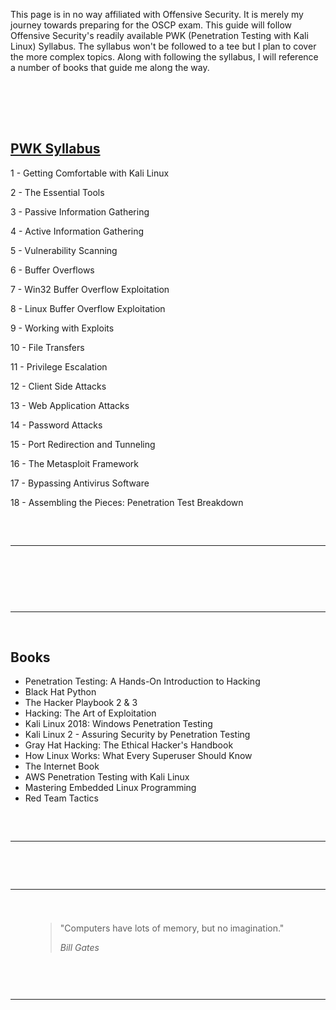 <!-- wp:spacer {"height":16} -->
<div style="height:16px" aria-hidden="true" class="wp-block-spacer"></div>
<!-- /wp:spacer -->

<!-- wp:paragraph -->
<p>This page is in no way affiliated with Offensive Security. It is merely my journey towards preparing for the OSCP exam. This guide will follow Offensive Security's readily available PWK (Penetration Testing with Kali Linux) Syllabus. The syllabus won't be followed to a tee but I plan to cover the more complex topics. Along with following the syllabus, I will reference a number of books that guide me along the way. </p>
<!-- /wp:paragraph -->

<!-- wp:spacer {"height":20,"className":"desktop-only"} -->
<div style="height:20px" aria-hidden="true" class="wp-block-spacer desktop-only"></div>
<!-- /wp:spacer -->

<!-- wp:paragraph -->
<p></p>
<!-- /wp:paragraph -->

<!-- wp:paragraph -->
<p></p>
<!-- /wp:paragraph -->

<!-- wp:paragraph -->
<p></p>
<!-- /wp:paragraph -->

<!-- wp:spacer {"height":16} -->
<div style="height:16px" aria-hidden="true" class="wp-block-spacer"></div>
<!-- /wp:spacer -->

<!-- wp:spacer {"height":16,"className":"desktop-only"} -->
<div style="height:16px" aria-hidden="true" class="wp-block-spacer desktop-only"></div>
<!-- /wp:spacer -->

<!-- wp:heading {"align":"center"} -->
<h2 class="has-text-align-center"><a href="https://www.offensive-security.com/documentation/penetration-testing-with-kali.pdf">PWK Syllabus</a></h2>
<!-- /wp:heading -->

<!-- wp:paragraph -->
<p>1 - Getting Comfortable with Kali Linux</p>
<!-- /wp:paragraph -->

<!-- wp:paragraph -->
<p>2 - The Essential Tools</p>
<!-- /wp:paragraph -->

<!-- wp:paragraph -->
<p>3 - Passive Information Gathering</p>
<!-- /wp:paragraph -->

<!-- wp:paragraph -->
<p>4 - Active Information Gathering</p>
<!-- /wp:paragraph -->

<!-- wp:paragraph -->
<p>5 - Vulnerability Scanning</p>
<!-- /wp:paragraph -->

<!-- wp:paragraph -->
<p>6 - Buffer Overflows</p>
<!-- /wp:paragraph -->

<!-- wp:paragraph -->
<p>7 - Win32 Buffer Overflow Exploitation</p>
<!-- /wp:paragraph -->

<!-- wp:paragraph -->
<p>8 - Linux Buffer Overflow Exploitation</p>
<!-- /wp:paragraph -->

<!-- wp:paragraph -->
<p>9 - Working with Exploits</p>
<!-- /wp:paragraph -->

<!-- wp:paragraph -->
<p>10 - File Transfers</p>
<!-- /wp:paragraph -->

<!-- wp:paragraph -->
<p>11 - Privilege Escalation</p>
<!-- /wp:paragraph -->

<!-- wp:paragraph -->
<p>12 - Client Side Attacks</p>
<!-- /wp:paragraph -->

<!-- wp:paragraph -->
<p>13 - Web Application Attacks</p>
<!-- /wp:paragraph -->

<!-- wp:paragraph -->
<p>14 - Password Attacks</p>
<!-- /wp:paragraph -->

<!-- wp:paragraph -->
<p>15 - Port Redirection and Tunneling</p>
<!-- /wp:paragraph -->

<!-- wp:paragraph -->
<p>16 - The Metasploit Framework</p>
<!-- /wp:paragraph -->

<!-- wp:paragraph -->
<p>17 - Bypassing Antivirus Software</p>
<!-- /wp:paragraph -->

<!-- wp:paragraph -->
<p>18 - Assembling the Pieces: Penetration Test Breakdown</p>
<!-- /wp:paragraph -->

<!-- wp:spacer {"height":16,"className":"desktop-only"} -->
<div style="height:16px" aria-hidden="true" class="wp-block-spacer desktop-only"></div>
<!-- /wp:spacer -->

<!-- wp:spacer {"height":16,"className":"desktop-only"} -->
<div style="height:16px" aria-hidden="true" class="wp-block-spacer desktop-only"></div>
<!-- /wp:spacer -->

<!-- wp:separator {"className":"is-style-wide"} -->
<hr class="wp-block-separator is-style-wide"/>
<!-- /wp:separator -->

<!-- wp:spacer {"height":16,"className":"desktop-only"} -->
<div style="height:16px" aria-hidden="true" class="wp-block-spacer desktop-only"></div>
<!-- /wp:spacer -->

<!-- wp:heading {"align":"center"} -->
<h2 class="has-text-align-center"></h2>
<!-- /wp:heading -->

<!-- wp:spacer {"height":16,"className":"desktop-only"} -->
<div style="height:16px" aria-hidden="true" class="wp-block-spacer desktop-only"></div>
<!-- /wp:spacer -->

<!-- wp:spacer {"height":16,"className":"desktop-only"} -->
<div style="height:16px" aria-hidden="true" class="wp-block-spacer desktop-only"></div>
<!-- /wp:spacer -->

<!-- wp:separator {"className":"is-style-wide"} -->
<hr class="wp-block-separator is-style-wide"/>
<!-- /wp:separator -->

<!-- wp:spacer {"height":16,"className":"desktop-only"} -->
<div style="height:16px" aria-hidden="true" class="wp-block-spacer desktop-only"></div>
<!-- /wp:spacer -->

<!-- wp:heading {"align":"center"} -->
<h2 class="has-text-align-center">Books</h2>
<!-- /wp:heading -->

<!-- wp:list -->
<ul><li>Penetration Testing: A  Hands-On Introduction to Hacking</li><li>Black Hat Python</li><li>The Hacker Playbook 2 &amp; 3</li><li>Hacking: The Art of Exploitation</li><li>Kali Linux 2018: Windows Penetration Testing</li><li>Kali Linux 2 - Assuring Security by Penetration Testing</li><li>Gray Hat Hacking: The Ethical Hacker's Handbook</li><li>How Linux Works: What Every Superuser Should Know</li><li>The Internet Book</li><li>AWS Penetration Testing with Kali Linux</li><li>Mastering Embedded Linux Programming</li><li>Red Team Tactics</li></ul>
<!-- /wp:list -->

<!-- wp:spacer {"height":16,"className":"desktop-only"} -->
<div style="height:16px" aria-hidden="true" class="wp-block-spacer desktop-only"></div>
<!-- /wp:spacer -->

<!-- wp:spacer {"height":16,"className":"desktop-only"} -->
<div style="height:16px" aria-hidden="true" class="wp-block-spacer desktop-only"></div>
<!-- /wp:spacer -->

<!-- wp:separator {"className":"is-style-wide"} -->
<hr class="wp-block-separator is-style-wide"/>
<!-- /wp:separator -->

<!-- wp:spacer {"height":16,"className":"desktop-only"} -->
<div style="height:16px" aria-hidden="true" class="wp-block-spacer desktop-only"></div>
<!-- /wp:spacer -->

<!-- wp:spacer {"height":16,"className":"desktop-only"} -->
<div style="height:16px" aria-hidden="true" class="wp-block-spacer desktop-only"></div>
<!-- /wp:spacer -->

<!-- wp:spacer {"height":16,"className":"desktop-only"} -->
<div style="height:16px" aria-hidden="true" class="wp-block-spacer desktop-only"></div>
<!-- /wp:spacer -->

<!-- wp:separator {"className":"is-style-wide"} -->
<hr class="wp-block-separator is-style-wide"/>
<!-- /wp:separator -->

<!-- wp:spacer {"height":16,"className":"desktop-only"} -->
<div style="height:16px" aria-hidden="true" class="wp-block-spacer desktop-only"></div>
<!-- /wp:spacer -->

<!-- wp:heading {"align":"center","level":3} -->
<h3 class="has-text-align-center"></h3>
<!-- /wp:heading -->

<!-- wp:pullquote -->
<figure class="wp-block-pullquote"><blockquote><p>"Computers have lots of memory, but no imagination."</p><cite>Bill Gates</cite></blockquote></figure>
<!-- /wp:pullquote -->

<!-- wp:spacer {"height":16,"className":"desktop-only"} -->
<div style="height:16px" aria-hidden="true" class="wp-block-spacer desktop-only"></div>
<!-- /wp:spacer -->

<!-- wp:columns {"align":"wide","className":"has-2-columns contact-section"} -->
<div class="wp-block-columns alignwide has-2-columns contact-section"><!-- wp:column -->
<div class="wp-block-column"><!-- wp:paragraph -->
<p></p>
<!-- /wp:paragraph -->

<!-- wp:paragraph -->
<p> </p>
<!-- /wp:paragraph --></div>
<!-- /wp:column -->

<!-- wp:column -->
<div class="wp-block-column"></div>
<!-- /wp:column --></div>
<!-- /wp:columns -->

<!-- wp:spacer {"height":16,"className":"desktop-only"} -->
<div style="height:16px" aria-hidden="true" class="wp-block-spacer desktop-only"></div>
<!-- /wp:spacer -->

<!-- wp:separator {"className":"is-style-wide"} -->
<hr class="wp-block-separator is-style-wide"/>
<!-- /wp:separator -->

<!-- wp:spacer {"height":16,"className":"desktop-only"} -->
<div style="height:16px" aria-hidden="true" class="wp-block-spacer desktop-only"></div>
<!-- /wp:spacer -->

